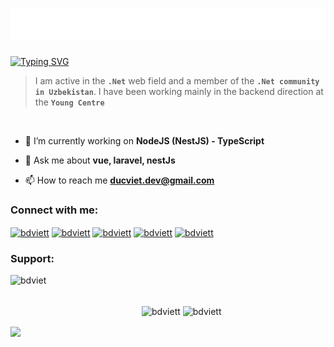 <h1 align="center">
  <img src="https://github.com/AslanbekHasanov/AslanbekHasanov/blob/main/name.svg" />
</h1>

[![Typing SVG](https://readme-typing-svg.herokuapp.com?font=Fira+Code&pause=1000&color=6413F7&center=true&random=false&width=435&lines=Hi+there%2C+I'm+Aslanbek+%F0%9F%91%8B;I+am+a+.Net+developer%F0%9F%92%BB)](https://git.io/typing-svg)

> I am active in the **`.Net`** web field and a member of the **`.Net community in Uzbekistan`**. I have been working mainly in the backend direction at the **`Young Centre`**
<br>

- 🔭 I’m currently working on **NodeJS (NestJS) - TypeScript**

- 💬 Ask me about **vue, laravel, nestJs**

- 📫 How to reach me **ducviet.dev@gmail.com**

<h3 align="left">Connect with me:</h3>
<p align="left">
<a href="https://twitter.com/bdviett" target="blank"><img align="center" src="https://raw.githubusercontent.com/rahuldkjain/github-profile-readme-generator/master/src/images/icons/Social/twitter.svg" alt="bdviett" height="30" width="40" /></a>
<a href="https://linkedin.com/in/bdviett" target="blank"><img align="center" src="https://raw.githubusercontent.com/rahuldkjain/github-profile-readme-generator/master/src/images/icons/Social/linked-in-alt.svg" alt="bdviett" height="30" width="40" /></a>
<a href="https://fb.com/bdviett" target="blank"><img align="center" src="https://raw.githubusercontent.com/rahuldkjain/github-profile-readme-generator/master/src/images/icons/Social/facebook.svg" alt="bdviett" height="30" width="40" /></a>
<a href="https://instagram.com/bdviett" target="blank"><img align="center" src="https://raw.githubusercontent.com/rahuldkjain/github-profile-readme-generator/master/src/images/icons/Social/instagram.svg" alt="bdviett" height="30" width="40" /></a>
<a href="https://www.leetcode.com/bdviet" target="blank"><img align="center" src="https://raw.githubusercontent.com/rahuldkjain/github-profile-readme-generator/master/src/images/icons/Social/leet-code.svg" alt="bdviett" height="30" width="40" /></a>
</p>


<h3 align="left">Support:</h3>
<p><a href="https://www.buymeacoffee.com/bdviet"> <img align="left" src="https://cdn.buymeacoffee.com/buttons/v2/default-yellow.png" height="50" width="210" alt="bdviet" /></a></p><br><br>

<p align="left">
  <img align="center" src="https://github-readme-stats.vercel.app/api/top-langs/?username=AslanbekHasanov&layout=compact" alt="bdviett" height="100" width="200" />
  <img align="center" src="https://github-readme-stats.vercel.app/api?username=AslanbekHasanov&show_icons=true&theme=radical" alt="bdviett" height="100" width="300" />
</p>


<a href="https://www.linkedin.com/in/aslanbek-hasanov-b22076220" target="blank"><img align="center" width="40" src="https://cdn-icons-png.flaticon.com/512/3536/3536505.png" /></a>
<br/>
</br>
